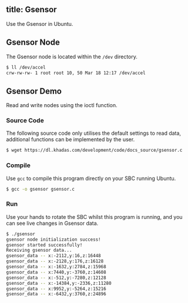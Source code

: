 title: Gsensor
---
Use the Gsensor in Ubuntu.

## Gsensor Node

The Gsensor node is located within the `/dev` directory.

```sh
$ ll /dev/accel 
crw-rw-rw- 1 root root 10, 50 Mar 18 12:17 /dev/accel
```

## Gsensor Demo

Read and write nodes using the ioctl function.

### Source Code

The following source code only utilises the default settings to read data, additional functions can be implemented by the user.

```sh
$ wget https://dl.khadas.com/development/code/docs_source/gsensor.c
```

### Compile

Use `gcc` to compile this program directly on your SBC running Ubuntu.

```sh
$ gcc -o gsensor gsensor.c
```

### Run

Use your hands to rotate the SBC whilst this program is running, and you can see live changes in Gsensor data.

```sh
$ ./gsensor
gsensor node initialization success!
gsensor started successfully!
Receiving gsensor data...
gsensor_data -- x:-2112,y:16,z:16448
gsensor_data -- x:-2128,y:176,z:16128
gsensor_data -- x:-1632,y:2784,z:15968
gsensor_data -- x:7440,y:-3760,z:14608
gsensor_data -- x:-512,y:-7280,z:12128
gsensor_data -- x:-14384,y:-2336,z:11280
gsensor_data -- x:9952,y:-5264,z:15216
gsensor_data -- x:-6432,y:3760,z:24896
```
